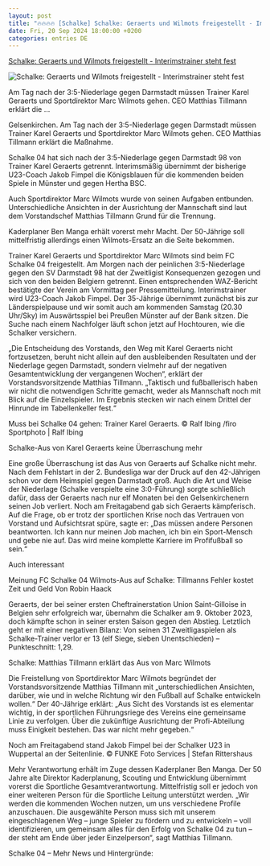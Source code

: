```yaml
---
layout: post
title: "🔥🔥🔥🔥 [Schalke] Schalke: Geraerts und Wilmots freigestellt - Interimstrainer steht fest"
date: Fri, 20 Sep 2024 18:00:00 +0200
categories: entries DE
---
```

[Schalke: Geraerts und Wilmots freigestellt - Interimstrainer steht fest](https://www.waz.de/sport/fc-schalke-04/article407302999/schalke-zieht-konsequenzen-trainer-karel-geraerts-muss-gehen.html)

![Schalke: Geraerts und Wilmots freigestellt - Interimstrainer steht fest](https://img.sparknews.funkemedien.de/407303553/407303553_1726928146_v16_9_1600.jpeg)

Am Tag nach der 3:5-Niederlage gegen Darmstadt müssen Trainer Karel Geraerts und Sportdirektor Marc Wilmots gehen. CEO Matthias Tillmann erklärt die ...

Gelsenkirchen. Am Tag nach der 3:5-Niederlage gegen Darmstadt müssen Trainer Karel Geraerts und Sportdirektor Marc Wilmots gehen. CEO Matthias Tillmann erklärt die Maßnahme.

Schalke 04 hat sich nach der 3:5-Niederlage gegen Darmstadt 98 von Trainer Karel Geraerts getrennt. Interimsmäßig übernimmt der bisherige U23-Coach Jakob Fimpel die Königsblauen für die kommenden beiden Spiele in Münster und gegen Hertha BSC.

Auch Sportdirektor Marc Wilmots wurde von seinen Aufgaben entbunden. Unterschiedliche Ansichten in der Ausrichtung der Mannschaft sind laut dem Vorstandschef Matthias Tillmann Grund für die Trennung.

Kaderplaner Ben Manga erhält vorerst mehr Macht. Der 50-Jährige soll mittelfristig allerdings einen Wilmots-Ersatz an die Seite bekommen.

Trainer Karel Geraerts und Sportdirektor Marc Wilmots sind beim FC Schalke 04 freigestellt. Am Morgen nach der peinlichen 3:5-Niederlage gegen den SV Darmstadt 98 hat der Zweitligist Konsequenzen gezogen und sich von den beiden Belgiern getrennt. Einen entsprechenden WAZ-Bericht bestätigte der Verein am Vormittag per Pressemitteilung. Interimstrainer wird U23-Coach Jakob Fimpel. Der 35-Jährige übernimmt zunächst bis zur Länderspielpause und wir somit auch am kommenden Samstag (20.30 Uhr/Sky) im Auswärtsspiel bei Preußen Münster auf der Bank sitzen. Die Suche nach einem Nachfolger läuft schon jetzt auf Hochtouren, wie die Schalker versichern.

„Die Entscheidung des Vorstands, den Weg mit Karel Geraerts nicht fortzusetzen, beruht nicht allein auf den ausbleibenden Resultaten und der Niederlage gegen Darmstadt, sondern vielmehr auf der negativen Gesamtentwicklung der vergangenen Wochen“, erklärt der Vorstandsvorsitzende Matthias Tillmann. „Taktisch und fußballerisch haben wir nicht die notwendigen Schritte gemacht, weder als Mannschaft noch mit Blick auf die Einzelspieler. Im Ergebnis stecken wir nach einem Drittel der Hinrunde im Tabellenkeller fest.“

Muss bei Schalke 04 gehen: Trainer Karel Geraerts. © Ralf Ibing /firo Sportphoto | Ralf Ibing

Schalke-Aus von Karel Geraerts keine Überraschung mehr

Eine große Überraschung ist das Aus von Geraerts auf Schalke nicht mehr. Nach dem Fehlstart in der 2. Bundesliga war der Druck auf den 42-Jährigen schon vor dem Heimspiel gegen Darmstadt groß. Auch die Art und Weise der Niederlage (Schalke verspielte eine 3:0-Führung) sorgte schließlich dafür, dass der Geraerts nach nur elf Monaten bei den Gelsenkirchenern seinen Job verliert. Noch am Freitagabend gab sich Geraerts kämpferisch. Auf die Frage, ob er trotz der sportlichen Krise noch das Vertrauen von Vorstand und Aufsichtsrat spüre, sagte er: „Das müssen andere Personen beantworten. Ich kann nur meinen Job machen, ich bin ein Sport-Mensch und gebe nie auf. Das wird meine komplette Karriere im Profifußball so sein.“

Auch interessant

Meinung FC Schalke 04 Wilmots-Aus auf Schalke: Tillmanns Fehler kostet Zeit und Geld Von Robin Haack

Geraerts, der bei seiner ersten Cheftrainerstation Union Saint-Gilloise in Belgien sehr erfolgreich war, übernahm die Schalker am 9. Oktober 2023, doch kämpfte schon in seiner ersten Saison gegen den Abstieg. Letztlich geht er mit einer negativen Bilanz: Von seinen 31 Zweitligaspielen als Schalke-Trainer verlor er 13 (elf Siege, sieben Unentschieden) – Punkteschnitt: 1,29.

Schalke: Matthias Tillmann erklärt das Aus von Marc Wilmots

Die Freistellung von Sportdirektor Marc Wilmots begründet der Vorstandsvorsitzende Matthias Tillmann mit „unterschiedlichen Ansichten, darüber, wie und in welche Richtung wir den Fußball auf Schalke entwickeln wollen.“ Der 40-Jährige erklärt: „Aus Sicht des Vorstands ist es elementar wichtig, in der sportlichen Führungsriege des Vereins eine gemeinsame Linie zu verfolgen. Über die zukünftige Ausrichtung der Profi-Abteilung muss Einigkeit bestehen. Das war nicht mehr gegeben.“

Noch am Freitagabend stand Jakob Fimpel bei der Schalker U23 in Wuppertal an der Seitenlinie. © FUNKE Foto Services | Stefan Rittershaus

Mehr Verantwortung erhält im Zuge dessen Kaderplaner Ben Manga. Der 50 Jahre alte Direktor Kaderplanung, Scouting und Entwicklung übernimmt vorerst die Sportliche Gesamtverantwortung. Mittelfristig soll er jedoch von einer weiteren Person für die Sportliche Leitung unterstützt werden. „Wir werden die kommenden Wochen nutzen, um uns verschiedene Profile anzuschauen. Die ausgewählte Person muss sich mit unserem eingeschlagenen Weg – junge Spieler zu fördern und zu entwickeln – voll identifizieren, um gemeinsam alles für den Erfolg von Schalke 04 zu tun – der steht am Ende über jeder Einzelperson“, sagt Matthias Tillmann.

Schalke 04 – Mehr News und Hintergründe:

